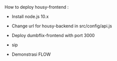 How to deploy housy-frontend :

- Install node.js 10.x
- Change url for housy-backend in src/config/api.js
- Deploy dumbflix-frontend with port 3000

- sip
- Demonstrasi FLOW
